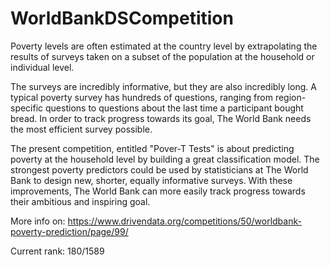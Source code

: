 # WorldBankDSCompetition

Poverty levels are often estimated at the country level by extrapolating the results of surveys taken on a subset of the population at the household or individual level.

The surveys are incredibly informative, but they are also incredibly long. A typical poverty survey has hundreds of questions, ranging from region-specific questions to questions about the last time a participant bought bread. In order to track progress towards its goal, The World Bank needs the most efficient survey possible.

The present competition, entitled "Pover-T Tests" is about predicting poverty at the household level by building a great classification model. The strongest poverty predictors could be used by statisticians at The World Bank to design new, shorter, equally informative surveys. With these improvements, The World Bank can more easily track progress towards their ambitious and inspiring goal.

More info on: https://www.drivendata.org/competitions/50/worldbank-poverty-prediction/page/99/

Current rank: 180/1589

